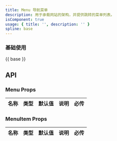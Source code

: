 ```yaml
---
title: Menu 导航菜单
description: 用于承载网站的架构，并提供跳转的菜单列表。
isComponent: true
usage: { title: '', description: '' }
spline: base
---
```


### 基础使用

{{ base }}


## API

### Menu Props

名称 | 类型 | 默认值 | 说明 | 必传
-- | -- | -- | -- | --

### MenuItem Props

名称 | 类型 | 默认值 | 说明 | 必传
-- | -- | -- | -- | --
